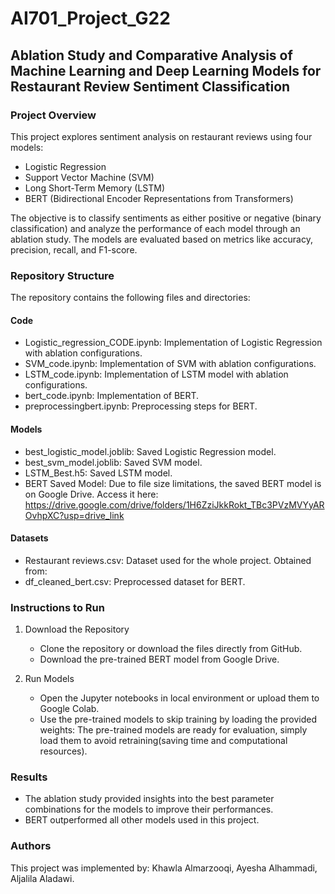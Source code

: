 # AI701_Project_G22
## Ablation Study and Comparative Analysis of Machine Learning and Deep Learning Models for Restaurant Review Sentiment Classification
### Project Overview

This project explores sentiment analysis on restaurant reviews using four models:
- Logistic Regression
- Support Vector Machine (SVM)
- Long Short-Term Memory (LSTM)
- BERT (Bidirectional Encoder Representations from Transformers)
  
The objective is to classify sentiments as either positive or negative (binary classification) and analyze the performance of each model through an ablation study. The models are evaluated based on metrics like accuracy, precision, recall, and F1-score.

### Repository Structure

The repository contains the following files and directories:
#### Code 
- Logistic_regression_CODE.ipynb: Implementation of Logistic Regression with ablation configurations.
- SVM_code.ipynb: Implementation of SVM with ablation configurations.
- LSTM_code.ipynb: Implementation of LSTM model with ablation configurations.
- bert_code.ipynb: Implementation of BERT.
- preprocessingbert.ipynb: Preprocessing steps for BERT.

#### Models
- best_logistic_model.joblib: Saved Logistic Regression model.
- best_svm_model.joblib: Saved SVM model.
- LSTM_Best.h5: Saved LSTM model.
- BERT Saved Model: Due to file size limitations, the saved BERT model is on Google Drive. Access it here: https://drive.google.com/drive/folders/1H6ZziJkkRokt_TBc3PVzMVYyAROvhpXC?usp=drive_link

#### Datasets
- Restaurant reviews.csv: Dataset used for the whole project. Obtained from: 
- df_cleaned_bert.csv: Preprocessed dataset for BERT.

### Instructions to Run
1. Download the Repository
   - Clone the repository or download the files directly from GitHub.
   - Download the pre-trained BERT model from Google Drive.

2. Run Models
   - Open the Jupyter notebooks in local environment or upload them to Google Colab.
   - Use the pre-trained models to skip training by loading the provided weights: The pre-trained models are ready for evaluation, simply load them to avoid retraining(saving time and computational resources).

### Results
- The ablation study provided insights into the best parameter combinations for the models to improve their performances. 
- BERT outperformed all other models used in this project.

### Authors
This project was implemented by: Khawla Almarzooqi, Ayesha Alhammadi, Aljalila Aladawi. 



